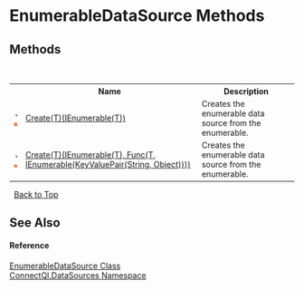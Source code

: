 # EnumerableDataSource Methods
 


## Methods
&nbsp;<table><tr><th></th><th>Name</th><th>Description</th></tr><tr><td>![Public method](media/pubmethod.gif "Public method")![Static member](media/static.gif "Static member")</td><td><a href="M_ConnectQl_DataSources_EnumerableDataSource_Create__1">Create(T)(IEnumerable(T))</a></td><td>
Creates the enumerable data source from the enumerable.</td></tr><tr><td>![Public method](media/pubmethod.gif "Public method")![Static member](media/static.gif "Static member")</td><td><a href="M_ConnectQl_DataSources_EnumerableDataSource_Create__1_1">Create(T)(IEnumerable(T), Func(T, IEnumerable(KeyValuePair(String, Object))))</a></td><td>
Creates the enumerable data source from the enumerable.</td></tr></table>&nbsp;
<a href="#enumerabledatasource-methods">Back to Top</a>

## See Also


#### Reference
<a href="T_ConnectQl_DataSources_EnumerableDataSource">EnumerableDataSource Class</a><br /><a href="N_ConnectQl_DataSources">ConnectQl.DataSources Namespace</a><br />